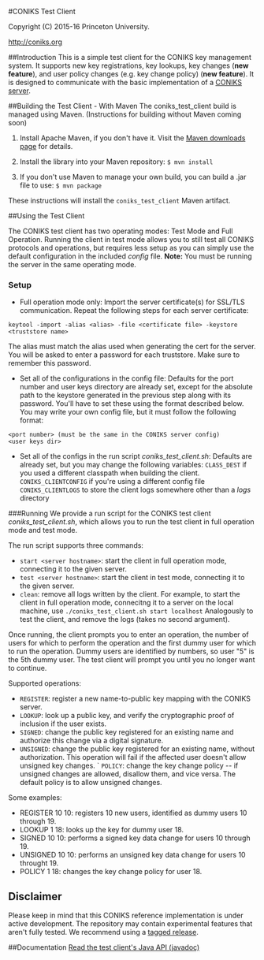 #CONIKS Test Client

Copyright (C) 2015-16 Princeton University.

http://coniks.org

##Introduction
This is a simple test client for the CONIKS key management system. It supports new key registrations, key lookups, key changes (**new feature**), and user policy changes (e.g. key change policy) (**new feature**). It is designed to communicate with the basic implementation of a [CONIKS server](https://github.com/coniks-sys/coniks-java/tree/master/coniks_server).

##Building the Test Client - With Maven
The coniks_test_client build is managed using Maven. (Instructions for building without Maven coming soon)

1) Install Apache Maven, if you don't have it. Visit the [Maven downloads page](https://maven.apache.org/download.cgi) for details.

2) Install the library into your Maven repository:
```$ mvn install```

3) If you don't use Maven to manage your own build, you can build a .jar file to use:
```$ mvn package```

These instructions will install the ``coniks_test_client`` Maven artifact.

##Using the Test Client

The CONIKS test client has two operating modes: Test Mode and Full Operation. 
Running the client in test mode allows you to still test all CONIKS protocols and operations,
but requires less setup as you can simply use the default configuration in the included *config* file.
**Note:** You must be running the server in the same operating mode.

### Setup
- Full operation mode only: Import the server certificate(s) for SSL/TLS communication.
Repeat the following steps for each server certificate:
```
keytool -import -alias <alias> -file <certificate file> -keystore <truststore name>
```
The alias must match the alias used when generating the cert for the server. You will be asked to
enter a password for each truststore. Make sure to remember this password.
- Set all of the configurations in the config file:
Defaults for the port number and user keys directory are already set, 
except for the absolute path to the keystore generated in the 
previous step along with its password. You'll have to set these using the format
described below.
You may write your own config file, but it must follow the following format:
```
<port number> (must be the same in the CONIKS server config)
<user keys dir>
```
- Set all of the configs in the run script *coniks_test_client.sh*:
Defaults are already set, but you may change the following variables:
```CLASS_DEST``` if you used a different classpath when building the client.
```CONIKS_CLIENTCONFIG``` if you're using a different config file
```CONIKS_CLIENTLOGS``` to store the client logs somewhere other than a *logs* directory

###Running
We provide a run script for the CONIKS test client *coniks_test_client.sh*, which allows you to run
the test client in full operation mode and test mode.

The run script supports three commands: 
- ```start <server hostname>```: start the client in full operation mode, connecting it to the given server.
- ```test <server hostname>```: start the client in test mode, connecting it to the given server.
- ```clean```: remove all logs written by the client.
For example, to start the client in full operation mode, connecitng it to a server on the local machine, use
```./coniks_test_client.sh start localhost```
Analogously to test the client, and remove the logs (takes no second argument).

Once running, the client prompts you to enter an operation, the number of users for which to
perform the operation and the first dummy user for which to run the operation. Dummy users are
identified by numbers, so user "5" is the 5th dummy user.
The test client will prompt you until you no longer want to continue.

Supported operations: 
- ```REGISTER```: register a new name-to-public key mapping with the CONIKS server.
- ```LOOKUP```: look up a public key, and verify the cryptographic proof of inclusion if the user exists.
- ```SIGNED```: change the public key registered for an existing name and authorize this change via a digital signature.
- ```UNSIGNED```: change the public key registered for an existing name, without authorization. This operation will fail if the affected user doesn't allow unsigned key changes.
` ```POLICY```: change the key change policy -- if unsigned changes are allowed, disallow them, and vice versa. The default policy is to allow unsigned changes.

Some examples:
- REGISTER 10 10: registers 10 new users, identified as dummy users 10 through 19.
- LOOKUP 1 18: looks up the key for dummy user 18.
- SIGNED 10 10: performs a signed key data change for users 10 through 19.
- UNSIGNED 10 10: performs an unsigned key data change for users 10 throught 19.
- POLICY 1 18: changes the key change policy for user 18.

## Disclaimer
Please keep in mind that this CONIKS reference implementation is under active development. The repository may contain experimental features that aren't fully tested. We recommend using a [tagged release](https://github.com/coniks-sys/coniks-java/releases).

##Documentation
[Read the test client's Java API (javadoc)](https://coniks-sys.github.io/coniks-java/org/coniks/coniks_test_client/package-summary.html)
